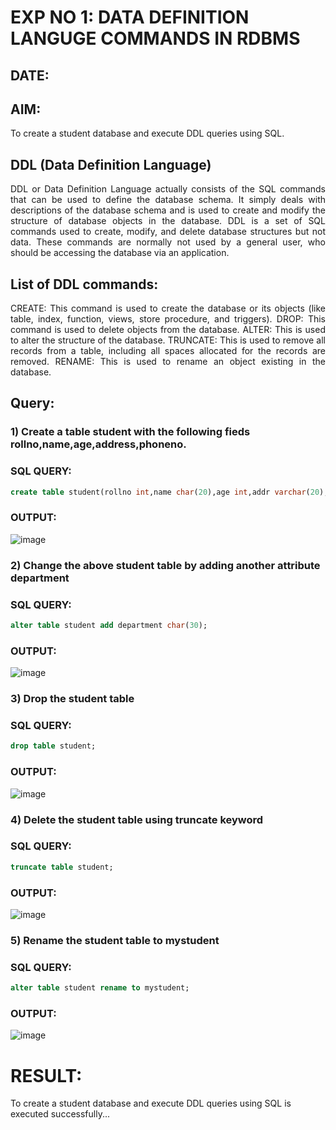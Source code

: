 # EXP NO 1: DATA DEFINITION LANGUGE COMMANDS IN RDBMS

## DATE:

## AIM:
To create a student database and execute DDL queries using SQL.


## DDL (Data Definition Language)
<div align="justify">
DDL or Data Definition Language actually consists of the SQL commands that can be used to define the database schema. It simply deals with descriptions of the database schema and is used to create and modify the structure of database objects in the database. DDL is a set of SQL commands used to create, modify, and delete database structures but not data. These commands are normally not used by a general user, who should be accessing the database via an application.
</div>
 
## List of DDL commands: 
<div align="justify">
CREATE: This command is used to create the database or its objects (like table, index, function, views, store procedure, and triggers).
DROP: This command is used to delete objects from the database.
ALTER: This is used to alter the structure of the database.
TRUNCATE: This is used to remove all records from a table, including all spaces allocated for the records are removed.
RENAME: This is used to rename an object existing in the database.
</div>

## Query:
### 1) Create a table student with the following fieds rollno,name,age,address,phoneno.

### SQL QUERY: 
```sql
create table student(rollno int,name char(20),age int,addr varchar(20),phoneno int);
```

### OUTPUT:
![image](https://github.com/Sachin-vlr/G2_DBMS/assets/113497666/fe91cdd8-d569-4dd9-b356-3f159f92ab32)


### 2) Change the above student table by adding another attribute department

### SQL QUERY: 
```sql
alter table student add department char(30);
```

### OUTPUT:
![image](https://github.com/Sachin-vlr/G2_DBMS/assets/113497666/3f9ff69e-9429-4783-a2ce-239f3635f301)



### 3) Drop the student table
 
### SQL QUERY: 
```sql
drop table student;
```

### OUTPUT:
![image](https://github.com/Sachin-vlr/G2_DBMS/assets/113497666/75136d48-5af5-4074-bffe-fad953b38304)


### 4) Delete the student table using truncate keyword

### SQL QUERY: 
```sql
truncate table student;
```

### OUTPUT:
![image](https://github.com/Sachin-vlr/G2_DBMS/assets/113497666/66bb1677-4a7e-45ce-875f-709f54b673a2)



### 5) Rename the student table to mystudent

### SQL QUERY: 
```sql
alter table student rename to mystudent;
```

### OUTPUT:
![image](https://github.com/Sachin-vlr/G2_DBMS/assets/113497666/67b74f41-f0f5-4129-9f9c-9ec4a85fd24a)

# RESULT:
To create a student database and execute DDL queries using SQL is executed successfully...

